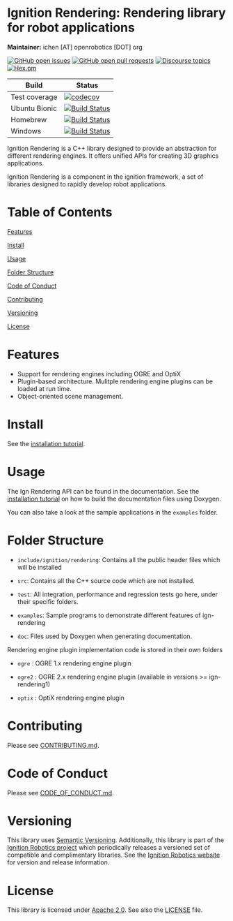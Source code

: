 # Ignition Rendering: Rendering library for robot applications

**Maintainer:** ichen [AT] openrobotics [DOT] org

[![GitHub open issues](https://img.shields.io/github/issues-raw/ignitionrobotics/ign-rendering.svg)](https://github.com/ignitionrobotics/ign-rendering/issues)
[![GitHub open pull requests](https://img.shields.io/github/issues-pr-raw/ignitionrobotics/ign-rendering.svg)](https://github.com/ignitionrobotics/ign-rendering/pulls)
[![Discourse topics](https://img.shields.io/discourse/https/community.gazebosim.org/topics.svg)](https://community.gazebosim.org)
[![Hex.pm](https://img.shields.io/hexpm/l/plug.svg)](https://www.apache.org/licenses/LICENSE-2.0)

Build | Status
-- | --
Test coverage | [![codecov](https://codecov.io/gh/ignitionrobotics/ign-rendering/branch/main/graph/badge.svg)](https://codecov.io/gh/ignitionrobotics/ign-rendering/branch/default)
Ubuntu Bionic | [![Build Status](https://build.osrfoundation.org/buildStatus/icon?job=ignition_rendering-ci-main-bionic-amd64)](https://build.osrfoundation.org/job/ignition_rendering-ci-main-bionic-amd64)
Homebrew      | [![Build Status](https://build.osrfoundation.org/buildStatus/icon?job=ignition_rendering-ci-main-homebrew-amd64)](https://build.osrfoundation.org/job/ignition_rendering-ci-main-homebrew-amd64)
Windows       | [![Build Status](https://build.osrfoundation.org/job/ign_rendering-ci-win/badge/icon)](https://build.osrfoundation.org/job/ign_rendering-ci-win/)

Ignition Rendering is a C++ library designed to provide an abstraction
for different rendering engines. It offers unified APIs for creating
3D graphics applications.

Ignition Rendering is a component in the ignition framework, a set
of libraries designed to rapidly develop robot applications.

# Table of Contents

[Features](#features)

[Install](#install)

[Usage](#usage)

[Folder Structure](#folder-structure)

[Code of Conduct](#code-of-conduct)

[Contributing](#code-of-contributing)

[Versioning](#versioning)

[License](#license)

# Features

* Support for rendering engines including OGRE and OptiX
* Plugin-based architecture. Mulitple rendering engine plugins can be loaded at run time.
* Object-oriented scene management.

# Install

See the [installation tutorial](https://ignitionrobotics.org/api/rendering/5.0/installation.html).

# Usage

The Ign Rendering API can be found in the documentation. See the
[installation tutorial](https://ignitionrobotics.org/api/rendering/5.0/installation.html)
on how to build the documentation files using Doxygen.

You can also take a look at the sample applications in the `examples` folder.

# Folder Structure

* `include/ignition/rendering`: Contains all the public header files which will be installed

* `src`: Contains all the C++ source code which are not installed.

* `test`: All integration, performance and regression tests go here, under their
  specific folders.

* `examples`: Sample programs to demonstrate different features of ign-rendering

* `doc`: Files used by Doxygen when generating documentation.

Rendering engine plugin implementation code is stored in their own folders

* `ogre` : OGRE 1.x rendering engine plugin

* `ogre2` : OGRE 2.x rendering engine plugin (available in versions >= ign-rendering1)

* `optix` : OptiX rendering engine plugin

# Contributing

Please see
[CONTRIBUTING.md](https://ignitionrobotics.org/docs/all/contributing).

# Code of Conduct

Please see
[CODE_OF_CONDUCT.md](https://github.com/ignitionrobotics/ign-gazebo/blob/main/CODE_OF_CONDUCT.md).

# Versioning

This library uses [Semantic Versioning](https://semver.org/). Additionally, this library is part of the [Ignition Robotics project](https://ignitionrobotics.org) which periodically releases a versioned set of compatible and complimentary libraries. See the [Ignition Robotics website](https://ignitionrobotics.org) for version and release information.

# License

This library is licensed under [Apache 2.0](https://www.apache.org/licenses/LICENSE-2.0). See also the [LICENSE](https://github.com/ignitionrobotics/ign-rendering/blob/main/LICENSE) file.

